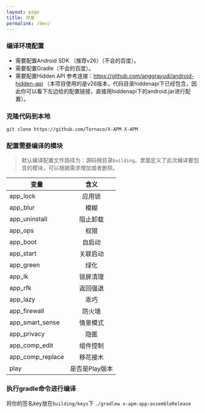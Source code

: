 ```yaml
---
layout: page
title: 开发
permalink: /dev/
---
```


### 编译环境配置
* 需要配置Android SDK （推荐v26）（不会的百度）。
* 需要配置Gradle（不会的百度）。
* 需要配置Hidden API 参考连接：https://github.com/anggrayudi/android-hidden-api （本项目使用的是v26版本，代码目录hiddenapi下已经包含，因此你可以看下左边给的配置链接，直接用hiddenapi下的android.jar进行配置）。

### 克隆代码到本地
```git clone https://github.com/Tornaco/X-APM X-APM```

### 配置需要编译的模块

> 默认编译配置文件路径为：源码根目录```building```，里面定义了此次编译要包含的模块，可以根据需求增加或者删除。



| 变量        | 含义           |
| ------------- |:-------------:|
| app_lock      | 应用锁 |
| app_blur      | 模糊      |
| app_uninstall | 阻止卸载      |
| app_ops | 权限      |
| app_boot | 自启动      |
| app_start | 关联启动      |
| app_green | 绿化      |
| app_lk | 锁屏清理      |
| app_rfk | 返回强退      |
| app_lazy | 乖巧      |
| app_firewall | 防火墙      |
| app_smart_sense | 情景模式      |
| app_privacy | 隐匿      |
| app_comp_edit | 组件控制      |
| app_comp_replace | 移花接木      |
| play | 是否是Play版本      |

### 执行gradle命令进行编译

将你的签名key放在```building/keys```下
```./gradlew x-apm-app:assembleRelease```
